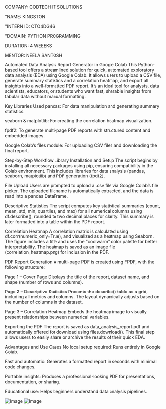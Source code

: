 COMPANY: CODTECH IT SOLUTIONS

"NAME: KINGSTON

"INTERN ID: CTO4DG46

"DOMAIN: PYTHON PROGRAMMING

DURATION: 4 WEEEKS

MENTOR: NEELA SANTOSH


Automated Data Analysis Report Generator in Google Colab
This Python-based tool offers a streamlined solution for quick, automated exploratory data analysis (EDA) using Google Colab. It allows users to upload a CSV file, generate summary statistics and a correlation heatmap, and export all insights into a well-formatted PDF report. It’s an ideal tool for analysts, data scientists, educators, or students who want fast, sharable insights from tabular data without manual formatting.

Key Libraries Used
pandas: For data manipulation and generating summary statistics.

seaborn & matplotlib: For creating the correlation heatmap visualization.

fpdf2: To generate multi-page PDF reports with structured content and embedded images.

Google Colab’s files module: For uploading CSV files and downloading the final report.

Step-by-Step Workflow
Library Installation and Setup
The script begins by installing all necessary packages using pip, ensuring compatibility in the Colab environment. This includes libraries for data analysis (pandas, seaborn, matplotlib) and PDF generation (fpdf2).

File Upload
Users are prompted to upload a .csv file via Google Colab’s file picker. The uploaded filename is automatically extracted, and the data is read into a pandas DataFrame.

Descriptive Statistics
The script computes key statistical summaries (count, mean, std, min, quartiles, and max) for all numerical columns using df.describe(), rounded to two decimal places for clarity. This summary is later formatted into a table within the PDF report.

Correlation Heatmap
A correlation matrix is calculated using df.corr(numeric_only=True), and visualized as a heatmap using Seaborn. The figure includes a title and uses the "coolwarm" color palette for better interpretability. The heatmap is saved as an image file (correlation_heatmap.png) for inclusion in the PDF.

PDF Report Generation
A multi-page PDF is created using FPDF, with the following structure:

Page 1 – Cover Page
Displays the title of the report, dataset name, and shape (number of rows and columns).

Page 2 – Descriptive Statistics
Presents the describe() table as a grid, including all metrics and columns. The layout dynamically adjusts based on the number of columns in the dataset.

Page 3 – Correlation Heatmap
Embeds the heatmap image to visually present relationships between numerical variables.

Exporting the PDF
The report is saved as data_analysis_report.pdf and automatically offered for download using files.download(). This final step allows users to easily share or archive the results of their quick EDA.

Advantages and Use Cases
No local setup required: Runs entirely in Google Colab.

Fast and automatic: Generates a formatted report in seconds with minimal code changes.

Portable insights: Produces a professional-looking PDF for presentations, documentation, or sharing.

Educational use: Helps beginners understand data analysis pipelines.


![Image](https://github.com/user-attachments/assets/26f5ddc0-6f52-48d8-bfb6-b7aed9e31442)
![Image](https://github.com/user-attachments/assets/6bdd5e2c-4ef4-4b21-a695-d8310623b8dc)
